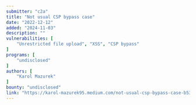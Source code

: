 ```yaml
---
submitter: "c2a"
title: "Not usual CSP bypass case"
date: "2022-12-12"
added: "2024-11-03"
description: ""
vulnerabilities: [
    "Unrestricted file upload", "XSS", "CSP bypass"
]
programs: [
    "undisclosed"
]
authors: [
    "Karol Mazurek"
]
bounty: "undisclosed"
link: "https://karol-mazurek95.medium.com/not-usual-csp-bypass-case-b538263e09d6"
---
```




